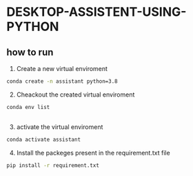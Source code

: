 # DESKTOP-ASSISTENT-USING-PYTHON
## how to run
1. Create a new virtual enviroment
```bash
conda create -n assistant python=3.8

```
2. Cheackout the created virtual enviroment
```bash
conda env list
 
```
3. activate the virtual enviroment
```bash
conda activate assistant
```
4. Install the packeges present in the requirement.txt file
```bash
pip install -r requirement.txt


```
